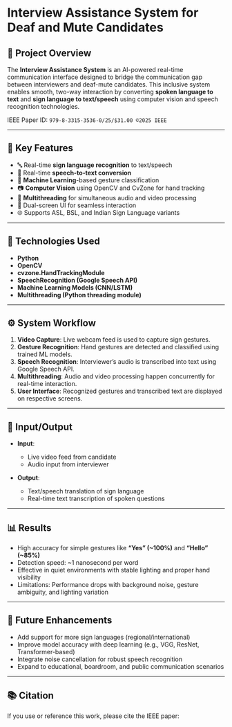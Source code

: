 # Interview Assistance System for Deaf and Mute Candidates

## 📄 Project Overview

The **Interview Assistance System** is an AI-powered real-time communication interface designed to bridge the communication gap between interviewers and deaf-mute candidates. This inclusive system enables smooth, two-way interaction by converting **spoken language to text** and **sign language to text/speech** using computer vision and speech recognition technologies.



IEEE Paper ID: `979-8-3315-3536-0/25/$31.00 ©2025 IEEE`

---

## 🚀 Key Features

- 🔤 Real-time **sign language recognition** to text/speech
- 🎤 Real-time **speech-to-text conversion**
- 🧠 **Machine Learning**-based gesture classification
- 📷 **Computer Vision** using OpenCV and CvZone for hand tracking
- 🧵 **Multithreading** for simultaneous audio and video processing
- 💬 Dual-screen UI for seamless interaction
- 🌐 Supports ASL, BSL, and Indian Sign Language variants

---

## 🧠 Technologies Used

- **Python**
- **OpenCV**
- **cvzone.HandTrackingModule**
- **SpeechRecognition (Google Speech API)**
- **Machine Learning Models (CNN/LSTM)**
- **Multithreading (Python threading module)**

---

## ⚙️ System Workflow

1. **Video Capture**: Live webcam feed is used to capture sign gestures.
2. **Gesture Recognition**: Hand gestures are detected and classified using trained ML models.
3. **Speech Recognition**: Interviewer’s audio is transcribed into text using Google Speech API.
4. **Multithreading**: Audio and video processing happen concurrently for real-time interaction.
5. **User Interface**: Recognized gestures and transcribed text are displayed on respective screens.

---

## 📝 Input/Output

- **Input**: 
  - Live video feed from candidate
  - Audio input from interviewer

- **Output**: 
  - Text/speech translation of sign language
  - Real-time text transcription of spoken questions

---

## 📊 Results

- High accuracy for simple gestures like **“Yes” (~100%)** and **“Hello” (~85%)**
- Detection speed: ~1 nanosecond per word
- Effective in quiet environments with stable lighting and proper hand visibility
- Limitations: Performance drops with background noise, gesture ambiguity, and lighting variation

---

## 🔮 Future Enhancements

- Add support for more sign languages (regional/international)
- Improve model accuracy with deep learning (e.g., VGG, ResNet, Transformer-based)
- Integrate noise cancellation for robust speech recognition
- Expand to educational, boardroom, and public communication scenarios

---

## 📚 Citation

If you use or reference this work, please cite the IEEE paper:


